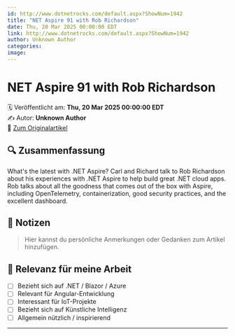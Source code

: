 ```yaml
---
id: http://www.dotnetrocks.com/default.aspx?ShowNum=1942
title: "NET Aspire 91 with Rob Richardson"
date: Thu, 20 Mar 2025 00:00:00 EDT
link: http://www.dotnetrocks.com/default.aspx?ShowNum=1942
author: Unknown Author
categories: 
image: 
---
```


# NET Aspire 91 with Rob Richardson

🗓️ Veröffentlicht am: **Thu, 20 Mar 2025 00:00:00 EDT**  
✍️ Autor: **Unknown Author**  
🔗 [Zum Originalartikel](http://www.dotnetrocks.com/default.aspx?ShowNum=1942)

## 🔍 Zusammenfassung

What's the latest with .NET Aspire? Carl and Richard talk to Rob Richardson about his experiences with .NET Aspire to help build great .NET cloud apps. Rob talks about all the goodness that comes out of the box with Aspire, including OpenTelemetry, containerization, good security practices, and the excellent dashboard.

## 📌 Notizen

> Hier kannst du persönliche Anmerkungen oder Gedanken zum Artikel hinzufügen.

## 🧠 Relevanz für meine Arbeit

- [ ] Bezieht sich auf .NET / Blazor / Azure
- [ ] Relevant für Angular-Entwicklung
- [ ] Interessant für IoT-Projekte
- [ ] Bezieht sich auf Künstliche Intelligenz
- [ ] Allgemein nützlich / inspirierend

---
